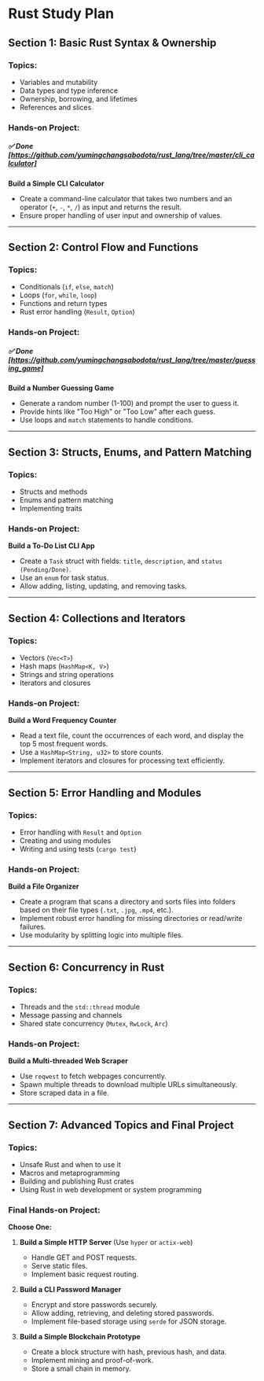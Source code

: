 # Rust Study Plan

## Section 1: Basic Rust Syntax & Ownership
### Topics:
- Variables and mutability
- Data types and type inference
- Ownership, borrowing, and lifetimes
- References and slices


### Hands-on Project:
##### ✅ Done [https://github.com/yumingchangsabodota/rust_lang/tree/master/cli_calculator]
**Build a Simple CLI Calculator**
- Create a command-line calculator that takes two numbers and an operator (`+`, `-`, `*`, `/`) as input and returns the result.
- Ensure proper handling of user input and ownership of values.

---

## Section 2: Control Flow and Functions
### Topics:
- Conditionals (`if`, `else`, `match`)
- Loops (`for`, `while`, `loop`)
- Functions and return types
- Rust error handling (`Result`, `Option`)

### Hands-on Project:
##### ✅ Done [https://github.com/yumingchangsabodota/rust_lang/tree/master/guessing_game]
**Build a Number Guessing Game**
- Generate a random number (1-100) and prompt the user to guess it.
- Provide hints like "Too High" or "Too Low" after each guess.
- Use loops and `match` statements to handle conditions.

---

## Section 3: Structs, Enums, and Pattern Matching
### Topics:
- Structs and methods
- Enums and pattern matching
- Implementing traits

### Hands-on Project:
**Build a To-Do List CLI App**
- Create a `Task` struct with fields: `title`, `description`, and `status (Pending/Done)`.
- Use an `enum` for task status.
- Allow adding, listing, updating, and removing tasks.

---

## Section 4: Collections and Iterators
### Topics:
- Vectors (`Vec<T>`)
- Hash maps (`HashMap<K, V>`)
- Strings and string operations
- Iterators and closures

### Hands-on Project:
**Build a Word Frequency Counter**
- Read a text file, count the occurrences of each word, and display the top 5 most frequent words.
- Use a `HashMap<String, u32>` to store counts.
- Implement iterators and closures for processing text efficiently.

---

## Section 5: Error Handling and Modules
### Topics:
- Error handling with `Result` and `Option`
- Creating and using modules
- Writing and using tests (`cargo test`)

### Hands-on Project:
**Build a File Organizer**
- Create a program that scans a directory and sorts files into folders based on their file types (`.txt`, `.jpg`, `.mp4`, etc.).
- Implement robust error handling for missing directories or read/write failures.
- Use modularity by splitting logic into multiple files.

---

## Section 6: Concurrency in Rust
### Topics:
- Threads and the `std::thread` module
- Message passing and channels
- Shared state concurrency (`Mutex`, `RwLock`, `Arc`)

### Hands-on Project:
**Build a Multi-threaded Web Scraper**
- Use `reqwest` to fetch webpages concurrently.
- Spawn multiple threads to download multiple URLs simultaneously.
- Store scraped data in a file.

---

## Section 7: Advanced Topics and Final Project
### Topics:
- Unsafe Rust and when to use it
- Macros and metaprogramming
- Building and publishing Rust crates
- Using Rust in web development or system programming

### Final Hands-on Project:
**Choose One:**
1. **Build a Simple HTTP Server** (Use `hyper` or `actix-web`)
   - Handle GET and POST requests.
   - Serve static files.
   - Implement basic request routing.

2. **Build a CLI Password Manager**
   - Encrypt and store passwords securely.
   - Allow adding, retrieving, and deleting stored passwords.
   - Implement file-based storage using `serde` for JSON storage.

3. **Build a Simple Blockchain Prototype**
   - Create a block structure with hash, previous hash, and data.
   - Implement mining and proof-of-work.
   - Store a small chain in memory.



